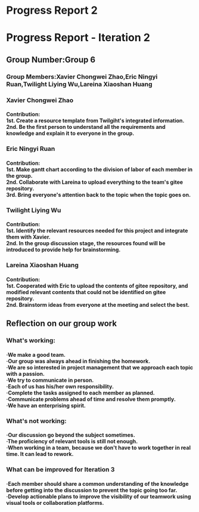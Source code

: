 ﻿# Progress Report 2
<h1>Progress Report - Iteration 2</h1>
<h2>Group Number:Group 6</h2>
<h3>Group Members:Xavier Chongwei Zhao,Eric Ningyi Ruan,Twilight Liying Wu,Lareina Xiaoshan Huang</h3>
<h3>Xavier Chongwei Zhao</h3>
<h4>Contribution:<br>
1st. Create a resource template from Twilgiht's integrated information.<br>
2nd. Be the first person to understand all the requirements and knowledge and explain it to everyone in the group.</h4>
<h3>Eric Ningyi Ruan</h3>
<h4>Contribution:<br>
1st. Make gantt chart according to the division of labor of each member in the group.<br>
2nd. Collaborate with Lareina to upload everything to the team's gitee repository.<br>
3rd. Bring everyone's attention back to the topic when the topic goes on.</h4>
<h3>Twilight Liying Wu</h3>
<h4>Contribution:<br>
1st. Identify the relevant resources needed for this project and integrate them with Xavier.<br>
2nd. In the group discussion stage, the resources found will be introduced to provide help for brainstorming.</h4>
<h3>Lareina Xiaoshan Huang</h3>
<h4>Contribution:<br>
1st. Cooperated with Eric to upload the contents of gitee repository, and modified relevant contents that could not be identified on gitee repository.<br>
2nd. Brainstorm ideas from everyone at the meeting and select the best.<br>
</h4>
<h2>Reflection on our group work</h2>
<h3>What's working:</h3>
<h4>·We make a good team.<br>
·Our group was always ahead in finishing the homework.<br>
·We are so interested in project management that we approach each topic with a passion.<br>
·We try to communicate in person.<br>
·Each of us has his/her own responsibility.<br>
·Complete the tasks assigned to each member as planned.<br>
·Communicate problems ahead of time and resolve them promptly.<br>
·We have an enterprising spirit.</h4>
<h3>What's not working:</h3>
<h4>·Our discussion go beyond the subject sometimes.<br>
·The proficiency of relevant tools is still not enough.<br>
·When working in a team, because we don't have to work together in real time. It can lead to rework.
</h4>
<h3>What can be improved for Iteration 3</h3>
<h4>
·Each member should share a common understanding of the knowledge before getting into the discussion to prevent the topic going too far.<br>
·Develop actionable plans to improve the visibility of our teamwork using visual tools or collaboration platforms.
</h4>